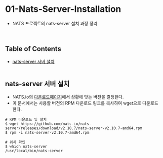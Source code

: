 # 01-Nats-Server-Installation
- NATS 프로젝트의 nats-server 설치 과정 정리
<br>

## Table of Contents
- [nats-server 서버 설치](#nats-server-서버-설치)
<br><br>

## nats-server 서버 설치
- NATS.io의 [다운로드페이지](https://github.com/nats-io/nats-server/releases)에서 상황에 맞는 버전을 결정한다.
- 이 문서에서는 사용할 버전의 RPM 다운로드 링크를 복사하여 wget으로 다운로드한다.
```shell
# RPM 다운로드 및 설치
$ wget https://github.com/nats-io/nats-server/releases/download/v2.10.7/nats-server-v2.10.7-amd64.rpm
$ rpm -i nats-server-v2.10.7-amd64.rpm
```
```shell
# 위치 확인
$ which nats-server
/usr/local/bin/nats-server
```